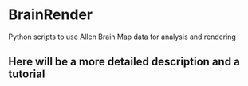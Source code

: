 # BrainRender
Python scripts to use Allen Brain Map data for analysis and rendering


## Here will be a more detailed description and a tutorial
